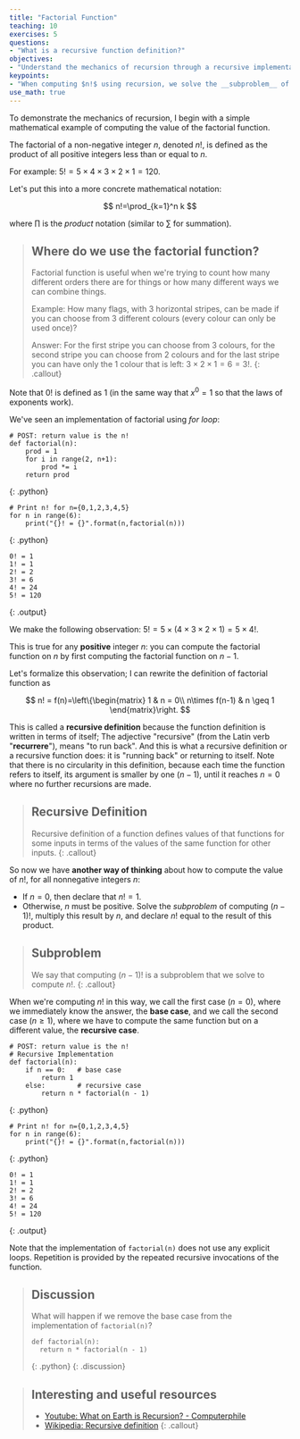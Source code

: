 ```yaml
---
title: "Factorial Function"
teaching: 10
exercises: 5
questions:
- "What is a recursive function definition?"
objectives:
- "Understand the mechanics of recursion through a recursive implementation of the factorial function."
keypoints:
- "When computing $n!$ using recursion, we solve the __subproblem__ of computing $(n-1)!$, multiply this result by $n$, and declare $n!$ equal to the result of this product."
use_math: true
---
```


To demonstrate the mechanics of recursion, I begin with a simple mathematical example of computing the value of the factorial function. 

The factorial of a non-negative integer $n$, denoted $n!$, is defined as the product of all positive integers less than or equal to $n$. 

For example: $5! = 5\times 4 \times 3 \times 2 \times 1 = 120$. 

Let's put this into a more concrete mathematical notation:

$$
n!=\prod_{k=1}^n k
$$

where $\prod$ is the *product* notation (similar to $\sum$ for summation).

> ## Where do we use the factorial function?
> Factorial function is useful when we're trying to count how many different orders there are for things or how many different ways we can combine things. 
>
> Example: How many flags, with 3 horizontal stripes, can be made if you can choose from 3 different colours (every colour can only be used once)?
>
> Answer: For the first stripe you can choose from 3 colours, for the second stripe you can choose from 2 colours and for the last stripe you can have only the 1 colour that is left: $3 \times 2 \times 1 = 6 = 3!$.
{: .callout}

Note that $0!$ is defined as $1$ (in the same way that $x^0 = 1$ so that the laws of exponents work).

We've seen an implementation of factorial using _for loop_:

~~~
# POST: return value is the n!
def factorial(n):
    prod = 1
    for i in range(2, n+1):
        prod *= i
    return prod
~~~
{: .python}


~~~
# Print n! for n={0,1,2,3,4,5}
for n in range(6):
    print("{}! = {}".format(n,factorial(n)))
~~~
{: .python}

~~~
0! = 1
1! = 1
2! = 2
3! = 6
4! = 24
5! = 120
~~~
{: .output}

We make the following observation: $5! = 5\times (4 \times 3 \times 2 \times 1) = 5\times 4!$.

This is true for any __positive__ integer $n$: you can compute the factorial function on $n$ by first computing the factorial function on $n-1$. 

Let's formalize this observation; I can rewrite the definition of factorial function as

$$
n! = f(n)=\left\{\begin{matrix}
1 & n = 0\\ 
n\times f(n-1) & n \geq 1 
\end{matrix}\right.
$$

This is called a **recursive definition** because the function definition is written in terms of itself; The adjective "recursive" (from the Latin verb "__recurrere__"), means "to run back". And this is what a recursive definition or a recursive function does: it is "running back" or returning to itself. Note that there is no circularity in this definition, because each time the function refers to itself, its argument is smaller by one ($n-1$), until it reaches $n=0$ where no further recursions are made.

> ## Recursive Definition
> Recursive definition of a function defines values of that functions for some inputs in terms of the values of the same function for other inputs. 
{: .callout}

So now we have __another way of thinking__ about how to compute the value of $n!$, for all nonnegative integers $n$:

* If $n = 0$, then declare that $n! = 1$.
* Otherwise, $n$ must be positive. Solve the _subproblem_ of computing $(n-1)!$, multiply this result by $n$, and declare $n!$ equal to the result of this product.

> ## Subproblem
> We say that computing $(n-1)!$ is a subproblem that we solve to compute $n!$.
{: .callout}

When we're computing $n!$ in this way, we call the first case ($n=0$), where we immediately know the answer, the __base case__, and we call the second case ($n \geq 1$), where we have to compute the same function but on a different value, the __recursive case__.


~~~
# POST: return value is the n!
# Recursive Implementation
def factorial(n):
    if n == 0:   # base case
        return 1
    else:        # recursive case
        return n * factorial(n - 1)   
~~~
{: .python}


~~~
# Print n! for n={0,1,2,3,4,5}
for n in range(6):
    print("{}! = {}".format(n,factorial(n)))
~~~
{: .python}

~~~
0! = 1
1! = 1
2! = 2
3! = 6
4! = 24
5! = 120
~~~
{: .output}

Note that the implementation of `factorial(n)` does not use any explicit loops. Repetition is provided by the repeated recursive invocations of the function.  

> ## Discussion
>
> What will happen if we remove the base case from the implementation of `factorial(n)`?
>
>~~~
> def factorial(n):
> 	return n * factorial(n - 1)  
>~~~
>{: .python}
{: .discussion}

> ## Interesting and useful resources
> * [Youtube: What on Earth is Recursion? - Computerphile](https://youtu.be/Mv9NEXX1VHc)
> * [Wikipedia: Recursive definition](https://en.wikipedia.org/wiki/Recursive_definition)
{: .callout}